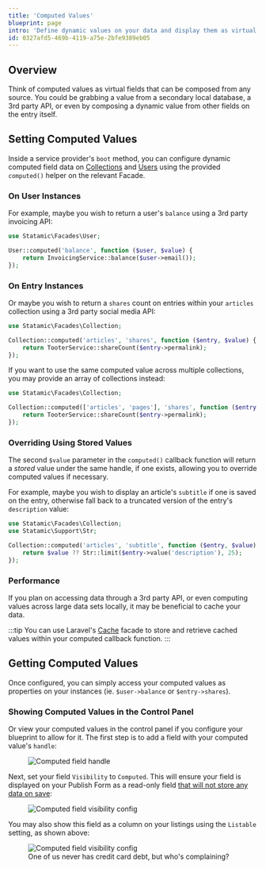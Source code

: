 ```yaml
---
title: 'Computed Values'
blueprint: page
intro: 'Define dynamic values on your data and display them as virtual fields in the Control Panel. They''re like accessors on Eloquent models.'
id: 0327afd5-469b-4119-a75e-2bfe9389eb05
---
```

## Overview

Think of computed values as virtual fields that can be composed from any source. You could be grabbing a value from a secondary local database, a 3rd party API, or even by composing a dynamic value from other fields on the entry itself.

## Setting Computed Values

Inside a service provider's `boot` method, you can configure dynamic computed field data on [Collections](/collections) and [Users](/users) using the provided `computed()` helper on the relevant Facade.

### On User Instances

For example, maybe you wish to return a user's `balance` using a 3rd party invoicing API:

```php
use Statamic\Facades\User;

User::computed('balance', function ($user, $value) {
    return InvoicingService::balance($user->email());
});
```

### On Entry Instances

Or maybe you wish to return a `shares` count on entries within your `articles` collection using a 3rd party social media API:

```php
use Statamic\Facades\Collection;

Collection::computed('articles', 'shares', function ($entry, $value) {
    return TooterService::shareCount($entry->permalink);
});
```

If you want to use the same computed value across multiple collections, you may provide an array of collections instead:

```php
use Statamic\Facades\Collection;

Collection::computed(['articles', 'pages'], 'shares', function ($entry, $value) {
    return TooterService::shareCount($entry->permalink);
});
```

### Overriding Using Stored Values

The second `$value` parameter in the `computed()` callback function will return a _stored_ value under the same handle, if one exists, allowing you to override computed values if necessary.

For example, maybe you wish to display an article's `subtitle` if one is saved on the entry, otherwise fall back to a truncated version of the entry's `description` value:

```php
use Statamic\Facades\Collection;
use Statamic\Support\Str;

Collection::computed('articles', 'subtitle', function ($entry, $value) {
    return $value ?? Str::limit($entry->value('description'), 25);
});
```

### Performance

If you plan on accessing data through a 3rd party API, or even computing values across large data sets locally, it may be beneficial to cache your data.

:::tip
You can use Laravel's [Cache](https://laravel.com/docs/cache#cache-usage) facade to store and retrieve cached values within your computed callback function.
:::

## Getting Computed Values

Once configured, you can simply access your computed values as properties on your instances (ie. `$user->balance` or `$entry->shares`).

### Showing Computed Values in the Control Panel

Or view your computed values in the control panel if you configure your blueprint to allow for it. The first step is to add a field with your computed value's `handle`:

<figure class="mt-0 mb-8">
    <img src="/img/computed-field-handle.png" alt="Computed field handle">
</figure>

Next, set your field `Visibility` to `Computed`. This will ensure your field is displayed on your Publish Form as a read-only field [that will not store any data on save](/fields#field-data-flow):

<figure class="mt-0 mb-8">
    <img src="/img/computed-field-visibility.png" alt="Computed field visibility config">
</figure>

You may also show this field as a column on your listings using the `Listable` setting, as shown above:

<figure class="mt-0 mb-8">
    <img src="/img/computed-field-listing.png" alt="Computed field visibility config">
    <figcaption>One of us never has credit card debt, but who's complaining?</figcaption>
</figure>
